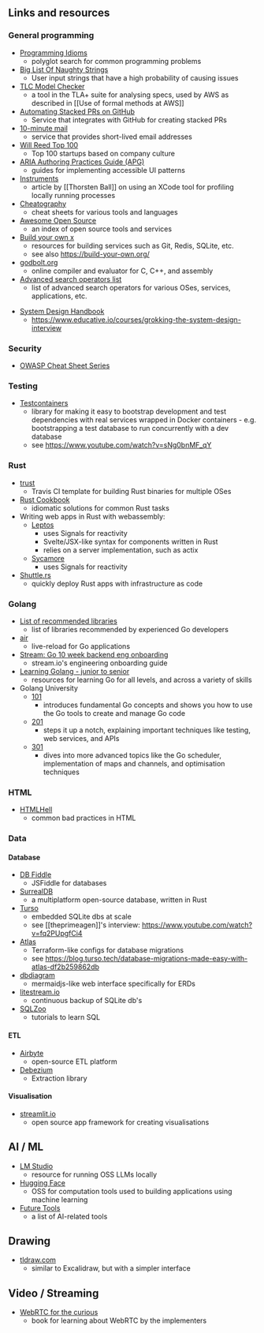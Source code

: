 ## Links and resources

### General programming

- [Programming Idioms](https://www.programming-idioms.org/)
  - polyglot search for common programming problems
- [Big List Of Naughty Strings](https://github.com/minimaxir/big-list-of-naughty-strings)
  - User input strings that have a high probability of causing issues
- [TLC Model Checker](https://lamport.azurewebsites.net/tla/toolbox.html)
  - a tool in the TLA+ suite for analysing specs, used by AWS as described in [[Use of formal methods at AWS]]
- [Automating Stacked PRs on GitHub](https://graphite.dev/blog/stacked-prs)
  - Service that integrates with GitHub for creating stacked PRs
- [10-minute mail](https://10minutemail.com/)
  - service that provides short-lived email addresses
- [Will Reed Top 100](https://www.willreedtop100.com/top-100-list)
  - Top 100 startups based on company culture
- [ARIA Authoring Practices Guide (APG)](https://www.w3.org/WAI/ARIA/apg/patterns/)
  - guides for implementing accessible UI patterns
- [Instruments](https://registerspill.thorstenball.com/p/did-you-know-about-instruments)
  * article by [[Thorsten Ball]] on using an XCode tool for profiling locally running processes
- [Cheatography](https://cheatography.com)
    * cheat sheets for various tools and languages
- [Awesome Open Source](https://awesomeopensource.com/)
    * an index of open source tools and services
- [Build your own x](https://github.com/codecrafters-io/build-your-own-x)
    * resources for building services such as Git, Redis, SQLite, etc.
    * see also https://build-your-own.org/
- [godbolt.org](https://godbolt.org/)
    * online compiler and evaluator for C, C++, and assembly
- [Advanced search operators list](https://github.com/cipher387/Advanced-search-operators-list)
    * list of advanced search operators for various OSes, services, applications, etc.
* [System Design Handbook](https://www.systemdesignhandbook.com/)
	* https://www.educative.io/courses/grokking-the-system-design-interview

### Security

- [OWASP Cheat Sheet Series](https://cheatsheetseries.owasp.org/index.html)

### Testing

- [Testcontainers](https://testcontainers.com/getting-started/)
  * library for making it easy to bootstrap development and test dependencies
      with real services wrapped in Docker containers - e.g. bootstrapping a test
      database to run concurrently with a dev database
  * see https://www.youtube.com/watch?v=sNg0bnMF_qY

### Rust

- [trust](https://github.com/japaric/trust)
  - Travis CI template for building Rust binaries for multiple OSes
- [Rust Cookbook](https://rust-lang-nursery.github.io/rust-cookbook/)
  - idiomatic solutions for common Rust tasks
- Writing web apps in Rust with webassembly:
  - [Leptos](https://leptos.dev/)
    - uses Signals for reactivity
    - Svelte/JSX-like syntax for components written in Rust
    - relies on a server implementation, such as actix
  - [Sycamore](https://sycamore-rs.netlify.app/)
    - uses Signals for reactivity
- [Shuttle.rs](https://shuttle.rs/)
  - quickly deploy Rust apps with infrastructure as code

### Golang

- [List of recommended libraries](https://threedots.tech/post/list-of-recommended-libraries/)
  * list of libraries recommended by experienced Go developers
- [air](https://github.com/cosmtrek/air)
  * live-reload for Go applications
- [Stream: Go 10 week backend eng onboarding](https://stream-wiki.notion.site/Stream-Go-10-Week-Backend-Eng-Onboarding-625363c8c3684753b7f2b7d829bcd67a)
  - stream.io's engineering onboarding guide
- [Learning Golang - junior to senior](https://www.bytesizego.com/blog/learning-golang-2024)
  - resources for learning Go for all levels, and across a variety of skills
- Golang University
  - [101](https://www.youtube.com/playlist?list=PLEcwzBXTPUE9V1o8mZdC9tNnRZaTgI-1P)
    - introduces fundamental Go concepts and shows you how to use the Go tools to create and manage Go code
  - [201](https://www.youtube.com/playlist?list=PLEcwzBXTPUE_5m_JaMXmGEFgduH8EsuTs)
    - steps it up a notch, explaining important techniques like testing, web services, and APIs
  - [301](https://www.youtube.com/playlist?list=PLEcwzBXTPUE8KvXRFmmfPEUmKoy9LfmAf)
    * dives into more advanced topics like the Go scheduler, implementation of maps and channels, and optimisation techniques

### HTML

- [HTMLHell](https://htmlhell.com/)
  - common bad practices in HTML

### Data

#### Database

- [DB Fiddle](https://www.db-fiddle.com/f/2hU2nuUrSiujYtn9eBtuXV/0)
  - JSFiddle for databases
- [SurrealDB](https://docs.surrealdb.com/docs/integration/sdks/rust/)
  - a multiplatform open-source database, written in Rust
- [Turso](https://turso.tech)
  - embedded SQLite dbs at scale
  - see [[theprimeagen]]'s interview: https://www.youtube.com/watch?v=fq2PUpgfCi4
- [Atlas](https://atlasgo.io/getting-started/)
  - Terraform-like configs for database migrations
  - see https://blog.turso.tech/database-migrations-made-easy-with-atlas-df2b259862db
- [dbdiagram](https://dbdiagram.io)
  - mermaidjs-like web interface specifically for ERDs
- [litestream.io](https://litestream.io/)
  - continuous backup of SQLite db's
- [SQLZoo](https://sqlzoo.net/wiki/SQL_Tutorial)
  - tutorials to learn SQL

#### ETL

- [Airbyte](https://airbyte.com/tutorials/mysql-change-data-capture-cdc)
  - open-source ETL platform
- [Debezium](https://debezium.io/)
  - Extraction library

#### Visualisation

- [streamlit.io](https://streamlit.io/)
  - open source app framework for creating visualisations

## AI / ML

- [LM Studio](https://lmstudio.ai/)
  - resource for running OSS LLMs locally
- [Hugging Face](https://huggingface.co)
  - OSS for computation tools used to building applications using machine learning
- [Future Tools](https://www.futuretools.io)
  - a list of AI-related tools

## Drawing

- [tldraw.com](https://tldraw.com)
    * similar to Excalidraw, but with a simpler interface

## Video / Streaming

- [WebRTC for the curious](https://webrtcforthecurious.com/)
    - book for learning about WebRTC by the implementers









